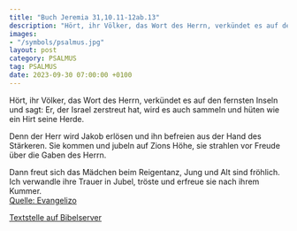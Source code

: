 ```yaml
---
title: "Buch Jeremia 31,10.11-12ab.13"
description: "Hört, ihr Völker, das Wort des Herrn, verkündet es auf den fernsten Inseln und sagt: Er, der Israel zerstreut hat, wird es auch sammeln und hüten wie ein Hirt seine Herde.  Denn der Herr wird Jakob erlösen und ihn befreien aus der Hand des Stärkeren. Sie kommen und jubeln auf...."
images:
- "/symbols/psalmus.jpg"
layout: post
category: PSALMUS
tag: PSALMUS
date: 2023-09-30 07:00:00 +0100
---
```

Hört, ihr Völker, das Wort des Herrn,
verkündet es auf den fernsten Inseln und sagt:
Er, der Israel zerstreut hat, wird es auch sammeln
und hüten wie ein Hirt seine Herde.

Denn der Herr wird Jakob erlösen
und ihn befreien aus der Hand des Stärkeren.
Sie kommen und jubeln auf Zions Höhe,
sie strahlen vor Freude über die Gaben des Herrn.<!--more-->

Dann freut sich das Mädchen beim Reigentanz,
Jung und Alt sind fröhlich.
Ich verwandle ihre Trauer in Jubel,
tröste und erfreue sie nach ihrem Kummer.<br>
[Quelle: Evangelizo](https://evangeliumtagfuertag.org/DE/gospel)

[Textstelle auf Bibelserver](https://www.bibleserver.com/EU/ps31,10.11-12ab.13)
